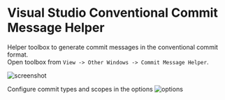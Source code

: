 # Visual Studio Conventional Commit Message Helper

Helper toolbox to generate commit messages in the conventional commit format. <br/>
Open toolbox from `View -> Other Windows -> Commit Message Helper`.

![screenshot](https://user-images.githubusercontent.com/34061549/108513295-0d2e5580-72cb-11eb-8f0d-15d2cb98bc3d.png)

Configure commit types and scopes in the options
![options](https://user-images.githubusercontent.com/34061549/108513296-0dc6ec00-72cb-11eb-848e-968b796f68a4.png)
